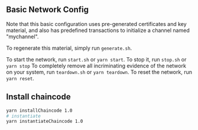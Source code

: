 ## Basic Network Config

Note that this basic configuration uses pre-generated certificates and
key material, and also has predefined transactions to initialize a
channel named "mychannel".

To regenerate this material, simply run `generate.sh`.

To start the network, run `start.sh` or `yarn start`.
To stop it, run `stop.sh` or `yarn stop`
To completely remove all incriminating evidence of the network
on your system, run `teardown.sh` or `yarn teardown`.
To reset the network, run `yarn reset`.

## Install chaincode

```bash
yarn installChaincode 1.0
# instantiate
yarn instantiateChaincode 1.0
```


